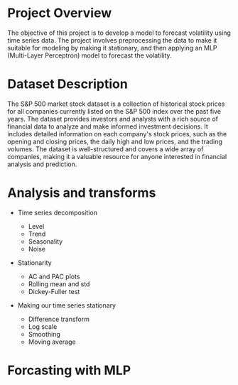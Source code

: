 # Project Overview 
The objective of this project is to develop a model to forecast volatility using time series data. The project involves preprocessing the data to make it suitable for modeling by making it stationary, and then applying an MLP (Multi-Layer Perceptron) model to forecast the volatility.  

# Dataset Description
The S&P 500 market stock dataset is a collection of historical stock prices for all companies currently listed on the S&P 500 index over the past five years. The dataset provides investors and analysts with a rich source of financial data to analyze and make informed investment decisions. It includes detailed information on each company's stock prices, such as the opening and closing prices, the daily high and low prices, and the trading volumes. The dataset is well-structured and covers a wide array of companies, making it a valuable resource for anyone interested in financial analysis and prediction.  

#  Analysis and transforms

* Time series decomposition
  * Level
  * Trend
  * Seasonality 
  * Noise
  
* Stationarity
  * AC and PAC plots
  * Rolling mean and std
  * Dickey-Fuller test
  
* Making our time series stationary
  * Difference transform
  * Log scale
  * Smoothing
  * Moving average



#  Forcasting with MLP
